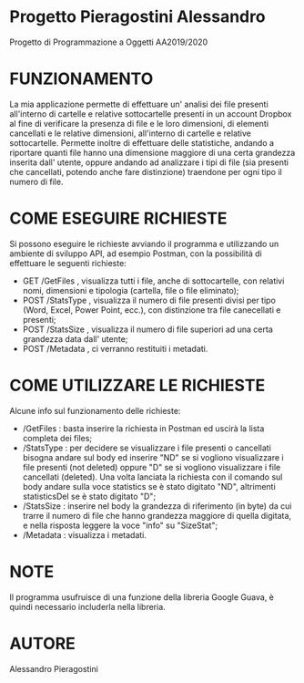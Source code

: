 # Progetto Pieragostini Alessandro
Progetto di Programmazione a Oggetti AA2019/2020

# FUNZIONAMENTO
La mia applicazione permette di effettuare un' analisi dei file presenti all'interno di cartelle e relative sottocartelle presenti in un account Dropbox al fine di verificare la presenza di file e le loro dimensioni, di elementi cancellati e le relative dimensioni, all'interno di cartelle e relative sottocartelle.
Permette inoltre di effettuare delle statistiche, andando a riportare quanti file hanno una dimensione maggiore di una certa grandezza inserita dall' utente, oppure andando ad analizzare i tipi di file (sia presenti che cancellati, potendo anche fare distinzione) traendone per ogni tipo il numero di file.

# COME ESEGUIRE RICHIESTE
Si possono eseguire le richieste avviando il programma e utilizzando un ambiente di sviluppo API, ad esempio Postman, con la possibilità di effettuare le seguenti richieste:
- GET /GetFiles , visualizza tutti i file, anche di sottocartelle, con relativi nomi, dimensioni e tipologia (cartella, file o file eliminato);
- POST /StatsType , visualizza il numero di file presenti divisi per tipo (Word, Excel, Power Point, ecc.), con distinzione tra file canecellati e presenti;
- POST /StatsSize , visualizza il numero di file superiori ad una certa grandezza data dall' utente;
- POST /Metadata , ci verranno restituiti i metadati.

# COME UTILIZZARE LE RICHIESTE
Alcune info sul funzionamento delle richieste:
- /GetFiles : basta inserire la richiesta in Postman ed uscirà la lista completa dei files;
- /StatsType : per decidere se visualizzare i file presenti o cancellati bisogna andare sul body ed inserire "ND" se si vogliono visualizzare i file presenti (not deleted) oppure "D" se si vogliono visualizzare i file cancellati (deleted).
               Una volta lanciata la richiesta con il comando sul body andare sulla voce statistics se è stato digitato "ND", altrimenti statisticsDel se è stato digitato "D";
- /StatsSize : inserire nel body la grandezza di riferimento (in byte) da cui trarre il numero di file che hanno grandezza maggiore di quella digitata, e nella risposta leggere la voce "info" su "SizeStat";
- /Metadata : visualizza i metadati.

# NOTE 
Il programma usufruisce di una funzione della libreria Google Guava, è quindi necessario includerla nella libreria.

# AUTORE 
Alessandro Pieragostini
